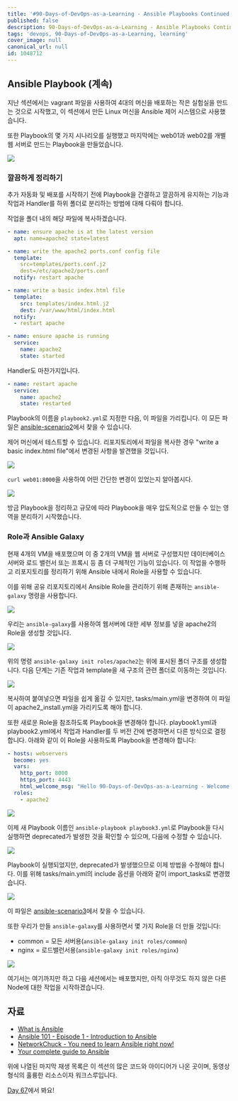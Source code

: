 ```yaml
---
title: '#90-Days-of-DevOps-as-a-Learning - Ansible Playbooks Continued... - Day 66'
published: false
description: 90-Days-of-DevOps-as-a-Learning - Ansible Playbooks Continued...
tags: 'devops, 90-Days-of-DevOps-as-a-Learning, learning'
cover_image: null
canonical_url: null
id: 1048712
---
```


## Ansible Playbook (계속)

지난 섹션에서는 vagrant 파일을 사용하여 4대의 머신을 배포하는 작은 실험실을 만드는 것으로 시작했고, 이 섹션에서 만든 Linux 머신을 Ansible 제어 시스템으로 사용했습니다.

또한 Playbook의 몇 가지 시나리오를 실행했고 마지막에는 web01과 web02를 개별 웹 서버로 만드는 Playbook을 만들었습니다.

![](/2022/Days/Images/Day66_config1.png)

### 깔끔하게 정리하기

추가 자동화 및 배포를 시작하기 전에 Playbook을 간결하고 깔끔하게 유지하는 기능과 작업과 Handler를 하위 폴더로 분리하는 방법에 대해 다뤄야 합니다.

작업을 폴더 내의 해당 파일에 복사하겠습니다.

```Yaml
- name: ensure apache is at the latest version
  apt: name=apache2 state=latest

- name: write the apache2 ports.conf config file
  template:
    src=templates/ports.conf.j2
    dest=/etc/apache2/ports.conf
  notify: restart apache

- name: write a basic index.html file
  template:
    src: templates/index.html.j2
    dest: /var/www/html/index.html
  notify:
  - restart apache

- name: ensure apache is running
  service:
    name: apache2
    state: started
```

Handler도 마찬가지입니다.

```Yaml
- name: restart apache
  service:
    name: apache2
    state: restarted
```

Playbook의 이름을 `playbook2.yml`로 지정한 다음, 이 파일을 가리킵니다. 이 모든 파일은 [ansible-scenario2](/2022/Days/Configmgmt/ansible-scenario2/)에서 찾을 수 있습니다.

제어 머신에서 테스트할 수 있습니다. 리포지토리에서 파일을 복사한 경우 "write a basic index.html file"에서 변경된 사항을 발견했을 것입니다.

![](/2022/Days/Images/Day66_config2.png)

`curl web01:8000`을 사용하여 어떤 간단한 변경이 있었는지 알아봅시다.

![](/2022/Days/Images/Day66_config3.png)

방금 Playbook을 정리하고 규모에 따라 Playbook을 매우 압도적으로 만들 수 있는 영역을 분리하기 시작했습니다.

### Role과 Ansible Galaxy

현재 4개의 VM을 배포했으며 이 중 2개의 VM을 웹 서버로 구성했지만 데이터베이스 서버와 로드 밸런서 또는 프록시 등 좀 더 구체적인 기능이 있습니다. 이 작업을 수행하고 리포지토리를 정리하기 위해 Ansible 내에서 Role을 사용할 수 있습니다.

이를 위해 공유 리포지토리에서 Ansible Role을 관리하기 위해 존재하는 `ansible-galaxy` 명령을 사용합니다.

![](/2022/Days/Images/Day66_config4.png)

우리는 `ansible-galaxy`를 사용하여 웹서버에 대한 세부 정보를 넣을 apache2의 Role을 생성할 것입니다.

![](/2022/Days/Images/Day66_config5.png)

위의 명령 `ansible-galaxy init roles/apache2`는 위에 표시된 폴더 구조를 생성합니다. 다음 단계는 기존 작업과 template을 새 구조의 관련 폴더로 이동하는 것입니다.

![](/2022/Days/Images/Day66_config6.png)

복사하여 붙여넣으면 파일을 쉽게 옮길 수 있지만, tasks/main.yml을 변경하여 이 파일이 apache2_install.yml을 가리키도록 해야 합니다.

또한 새로운 Role을 참조하도록 Playbook을 변경해야 합니다. playbook1.yml과 playbook2.yml에서 작업과 Handler를 두 버전 간에 변경하면서 다른 방식으로 결정합니다. 아래와 같이 이 Role을 사용하도록 Playbook을 변경해야 합니다:

```Yaml
- hosts: webservers
  become: yes
  vars:
    http_port: 8000
    https_port: 4443
    html_welcome_msg: "Hello 90-Days-of-DevOps-as-a-Learning - Welcome to Day 66!"
  roles:
    - apache2
```

![](/2022/Days/Images/Day66_config7.png)

이제 새 Playbook 이름인 `ansible-playbook playbook3.yml`로 Playbook을 다시 실행하면 deprecated가 발생한 것을 확인할 수 있으며, 다음에 수정할 수 있습니다.

![](/2022/Days/Images/Day66_config8.png)

Playbook이 실행되었지만, deprecated가 발생했으므로 이제 방법을 수정해야 합니다. 이를 위해 tasks/main.yml의 include 옵션을 아래와 같이 import_tasks로 변경했습니다.

![](/2022/Days/Images/Day66_config9.png)

이 파일은 [ansible-scenario3](/2022/Days/Configmgmt/ansible-scenario3)에서 찾을 수 있습니다.

또한 우리가 만들 `ansible-galaxy`를 사용하면서 몇 가지 Role을 더 만들 것입니다:

- common = 모든 서버용(`ansible-galaxy init roles/common`)
- nginx = 로드밸런서용(`ansible-galaxy init roles/nginx`)

![](/2022/Days/Images/Day66_config10.png)

여기서는 여기까지만 하고 다음 세션에서는 배포했지만, 아직 아무것도 하지 않은 다른 Node에 대한 작업을 시작하겠습니다.

## 자료

- [What is Ansible](https://www.youtube.com/watch?v=1id6ERvfozo)
- [Ansible 101 - Episode 1 - Introduction to Ansible](https://www.youtube.com/watch?v=goclfp6a2IQ)
- [NetworkChuck - You need to learn Ansible right now!](https://www.youtube.com/watch?v=5hycyr-8EKs&t=955s)
- [Your complete guide to Ansible](https://www.youtube.com/playlist?list=PLnFWJCugpwfzTlIJ-JtuATD2MBBD7_m3u)

위에 나열된 마지막 재생 목록은 이 섹션의 많은 코드와 아이디어가 나온 곳이며, 동영상 형식의 훌륭한 리소스이자 워크스루입니다.

[Day 67](day67.md)에서 봐요!

